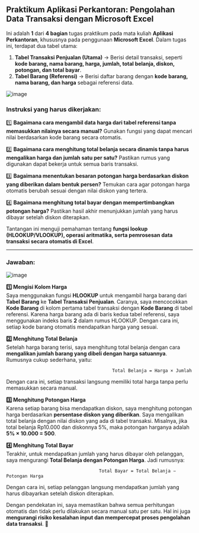 ## **Praktikum Aplikasi Perkantoran: Pengolahan Data Transaksi dengan Microsoft Excel**

Ini adalah **1** dari **4 bagian** tugas praktikum pada mata kuliah **Aplikasi Perkantoran**, khususnya pada penggunaan **Microsoft Excel**. Dalam tugas ini, terdapat dua tabel utama:  

1. **Tabel Transaksi Penjualan (Utama)** → Berisi detail transaksi, seperti **kode barang, nama barang, harga, jumlah, total belanja, diskon, potongan, dan total bayar**.  
2. **Tabel Barang (Referensi)** → Berisi daftar barang dengan **kode barang, nama barang, dan harga** sebagai referensi data.  



![image](https://github.com/user-attachments/assets/f54a01ac-1dcc-4d46-ac42-b963b0bbf0ad)

### **Instruksi yang harus dikerjakan:**  
1️⃣ **Bagaimana cara mengambil data harga dari tabel referensi tanpa memasukkan nilainya secara manual?** Gunakan fungsi yang dapat mencari nilai berdasarkan kode barang secara otomatis.  

2️⃣ **Bagaimana cara menghitung total belanja secara dinamis tanpa harus mengalikan harga dan jumlah satu per satu?** Pastikan rumus yang digunakan dapat bekerja untuk semua baris transaksi.  

3️⃣ **Bagaimana menentukan besaran potongan harga berdasarkan diskon yang diberikan dalam bentuk persen?** Temukan cara agar potongan harga otomatis berubah sesuai dengan nilai diskon yang tertera.  

4️⃣ **Bagaimana menghitung total bayar dengan mempertimbangkan potongan harga?** Pastikan hasil akhir menunjukkan jumlah yang harus dibayar setelah diskon diterapkan.  

Tantangan ini menguji pemahaman tentang **fungsi lookup (HLOOKUP/VLOOKUP), operasi aritmatika, serta pemrosesan data transaksi secara otomatis di Excel**.

---
### **Jawaban:**

![image](https://github.com/user-attachments/assets/d65f4a3d-8954-44ff-a93e-fd5a2ca1623b)


**1️⃣ Mengisi Kolom Harga**  
Saya menggunakan fungsi **HLOOKUP** untuk mengambil harga barang dari **Tabel Barang** ke **Tabel Transaksi Penjualan**. Caranya, saya mencocokkan **Kode Barang** di kolom pertama tabel transaksi dengan **Kode Barang** di tabel referensi. Karena harga barang ada di baris kedua tabel referensi, saya menggunakan indeks baris **2** dalam rumus HLOOKUP. Dengan cara ini, setiap kode barang otomatis mendapatkan harga yang sesuai.  

**2️⃣ Menghitung Total Belanja**  
Setelah harga barang terisi, saya menghitung total belanja dengan cara **mengalikan jumlah barang yang dibeli dengan harga satuannya**. Rumusnya cukup sederhana, yaitu:  

                                            Total Belanja = Harga × Jumlah

Dengan cara ini, setiap transaksi langsung memiliki total harga tanpa perlu memasukkan secara manual.  

**3️⃣ Menghitung Potongan Harga**  
Karena setiap barang bisa mendapatkan diskon, saya menghitung potongan harga berdasarkan **persentase diskon yang diberikan**. Saya mengalikan total belanja dengan nilai diskon yang ada di tabel transaksi. Misalnya, jika total belanja Rp10.000 dan diskonnya 5%, maka potongan harganya adalah **5% × 10.000 = 500**.  

**4️⃣ Menghitung Total Bayar**  
Terakhir, untuk mendapatkan jumlah yang harus dibayar oleh pelanggan, saya mengurangi **Total Belanja dengan Potongan Harga**. Jadi rumusnya:  

                                       Total Bayar = Total Belanja − Potongan Harga

Dengan cara ini, setiap pelanggan langsung mendapatkan jumlah yang harus dibayarkan setelah diskon diterapkan.  


Dengan pendekatan ini, saya memastikan bahwa semua perhitungan otomatis dan tidak perlu dilakukan secara manual satu per satu. Hal ini juga **mengurangi risiko kesalahan input dan mempercepat proses pengolahan data transaksi**. 🚀
